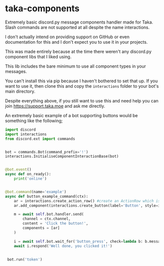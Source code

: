# taka-components
Extremely basic discord.py message components handler made for Taka. Slash commands are not supported at all despite the name interactions.

I don't actually intend on providing support on GitHub or even documentation for this and I don't expect you to use it in your projects.

This was made entirely because at the time there weren't any discord.py component libs that I liked using.

This lib includes the bare minimum to use all component types in your messages.

You can't install this via pip because I haven't bothered to set that up. If you want to use it, then clone this and copy the `interactions` folder to your bot's main directory.

Despite everything above, if you still want to use this and need help you can join https://support.taka.moe and ask me directly.

An extremely basic example of a bot supporting buttons would be something like the following;

```py
import discord
import interactions
from discord.ext import commands


bot = commands.Bot(command_prefix='!')
interactions.InitialiseComponentInteractionBase(bot)


@bot.event()
async def on_ready():
    print('online')


@bot.command(name='example')
async def button_example_command(ctx):
    ar = interactions.create_action_row() #create an ActionRow which is essentially a container for components
    ar.add_component(interactions.create_button(label='Button', style=interactions.ButtonType.Primary)) #add a Button to the ActionRow

    m = await self.bot.handler.send(
        channel = ctx.channel,
        content = 'Click the button!',
        components = [ar]
    )

    i = await self.bot.wait_for('button_press', check=lambda b: b.message.id==m.id and b.member.id==ctx.author.id)
    await i.respond('Well done, you clicked it!')
 
 
 bot.run('token')
```

